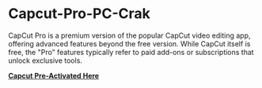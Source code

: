 # Capcut-Pro-PC-Crak

CapCut Pro is a premium version of the popular CapCut video editing app, offering advanced features beyond the free version. While CapCut itself is free, the "Pro" features typically refer to paid add-ons or subscriptions that unlock exclusive tools.


**[Capcut Pre-Activated Here](https://tinyurl.com/2vxph3aa)**
